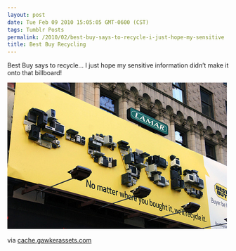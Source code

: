 ```yaml
---
layout: post
date: Tue Feb 09 2010 15:05:05 GMT-0600 (CST)
tags: Tumblr Posts
permalink: /2010/02/best-buy-says-to-recycle-i-just-hope-my-sensitive
title: Best Buy Recycling
---
```


Best Buy says to recycle&hellip; I just hope my sensitive information didn&rsquo;t make it onto that billboard!

![](/public/assets/tumblr/tumblr_kxlekhpdO41qa4klho1_500.jpg)

via [cache.gawkerassets.com](http://cache.gawkerassets.com/assets/images/4/2010/02/500x_e-cyclead1.jpg)
